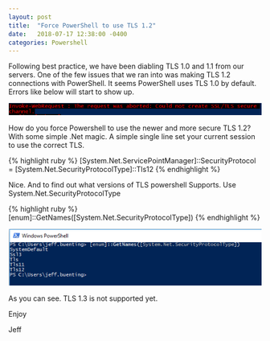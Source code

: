 ```yaml
---
layout: post
title:  "Force PowerShell to use TLS 1.2"
date:   2018-07-17 12:38:00 -0400
categories: Powershell
---
```



Following best practice, we have been diabling TLS 1.0 and 1.1 from our servers.  One of the few issues that we ran into was making TLS 1.2 connections with PowerShell.  It seems PowerShell uses TLS 1.0 by default.  Errors like below will start to show up.

![alt text](_posts/2018-07-1-Powershell_TLS_Error.PNG "TLS Error in PowerShell")

How do you force Powershell to use the newer and more secure TLS 1.2?  With some simple .Net magic.  A simple single line set your current session to use the correct TLS.

{% highlight ruby %}
[System.Net.ServicePointManager]::SecurityProtocol = [System.Net.SecurityProtocolType]::Tls12
{% endhighlight %}

Nice.  And to find out what versions of TLS powershell Supports.  Use System.Net.SecurityProtocolType

{% highlight ruby %}
[enum]::GetNames([System.Net.SecurityProtocolType])
{% endhighlight %}

![alt text](_posts/2018-07-1-Powershell_TLS_Enum.PNG "TLS Error in PowerShell")

As you can see.  TLS 1.3 is not supported yet.


Enjoy

Jeff